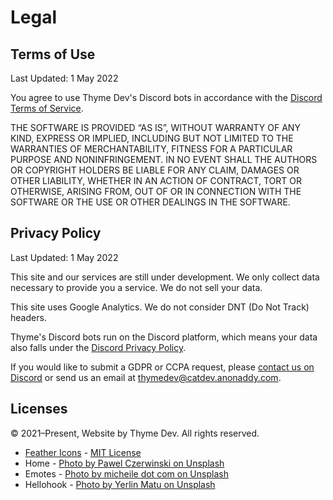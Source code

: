 # Legal

## Terms of Use

Last Updated: 1 May 2022

You agree to use Thyme Dev's Discord bots in accordance with the [Discord Terms of Service](https://discord.com/terms).

THE SOFTWARE IS PROVIDED “AS IS”, WITHOUT WARRANTY OF ANY KIND, EXPRESS OR IMPLIED, INCLUDING BUT NOT LIMITED TO THE WARRANTIES OF MERCHANTABILITY, FITNESS FOR A PARTICULAR PURPOSE AND NONINFRINGEMENT. IN NO EVENT SHALL THE AUTHORS OR COPYRIGHT HOLDERS BE LIABLE FOR ANY CLAIM, DAMAGES OR OTHER LIABILITY, WHETHER IN AN ACTION OF CONTRACT, TORT OR OTHERWISE, ARISING FROM, OUT OF OR IN CONNECTION WITH THE SOFTWARE OR THE USE OR OTHER DEALINGS IN THE SOFTWARE.


## Privacy Policy

Last Updated: 1 May 2022

This site and our services are still under development. We only collect data necessary to provide you a service. We do not sell your data.

This site uses Google Analytics. We do not consider DNT (Do Not Track) headers.

Thyme's Discord bots run on the Discord platform, which means your data also falls under the [Discord Privacy Policy](https://discord.com/privacy).

If you would like to submit a GDPR or CCPA request, please [contact us on Discord](/discord) or send us an email at [thymedev@catdev.anonaddy.com](mailto:thymedev@catdev.anonaddy.com?subject=[Thyme%20Dev]%20Support%20Request).


## Licenses

&copy; 2021–Present, Website by Thyme Dev. All rights reserved.

- [Feather Icons](https://feathericons.com/) - [MIT License](https://github.com/feathericons/feather/blob/master/LICENSE)
- Home - [Photo by Pawel Czerwinski on Unsplash](https://unsplash.com/photos/95QNbCkVERM)
- Emotes - [Photo by micheile dot com on Unsplash](https://unsplash.com/photos/FxJE80hLLaI)
- Hellohook - [Photo by Yerlin Matu on Unsplash](https://unsplash.com/photos/GtwiBmtJvaU)
